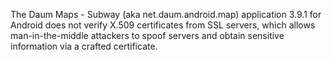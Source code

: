The Daum Maps - Subway (aka net.daum.android.map) application 3.9.1 for Android does not verify X.509 certificates from SSL servers, which allows man-in-the-middle attackers to spoof servers and obtain sensitive information via a crafted certificate.
